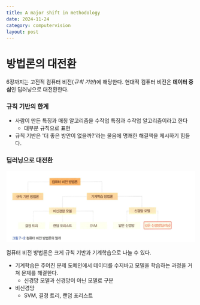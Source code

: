 ```yaml
---
title: A major shift in methodology
date: 2024-11-24
category: computervision
layout: post
---
```

# 방법론의 대전환
6장까지는 고전적 컴퓨터 비전(*규칙 기반*)에 해당한다. 
현대적 컴퓨터 비전은 **데이터 중심**인 딥러닝으로 대전환한다.  

### 규칙 기반의 한계
- 사람이 만든 특징과 매칭 알고리즘을 수작업 특징과 수작업 알고리즘이라고 한다
    - 대부분 규칙으로 표현
- 규칙 기반은 '더 좋은 방안이 없을까?'라는 물음에 명쾌한 해결책을 제시하기 힘들다.  

### 딥러닝으로 대전환
![alt text](image-55.png)  

컴퓨터 비전 방법론은 크게 규칙 기반과 기계학습으로 나눌 수 있다.  
- 기계학습은 주어진 문제 도메인에서 데이터를 수지바고 모델을 학습하는 과정을 거쳐 문제를 해결한다. 
    - 신경망 모델과 신경망이 아닌 모델로 구분
- 비신경망 
    - SVM, 결정 트리, 랜덤 포리스트
    
